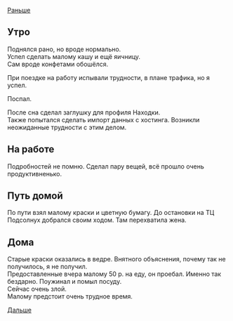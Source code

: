 [Раньше](2019.09.02.md)

## Утро
Поднялся рано, но вроде нормально.  
Успел сделать малому кашу и ещё яичницу.  
Сам вроде конфетами обошёлся.

При поездке на работу испывали трудности, в плане трафика, но я успел.

Поспал.

После сна сделал заглушку для профиля Находки.  
Также попытался сделать импорт данных с хостинга. Возникли неожиданные трудности с этим делом.
## На работе
Подробностей не помню.
Сделал пару вещей, всё прошло очень продуктивненько.
## Путь домой
По пути взял малому краски и цветную бумагу.
До остановки на ТЦ Подсолнух добрался своим ходом. Там перехватила жена.  
## Дома
Старые краски оказались в ведре. Внятного объяснения, почему так не получилось, я не получил.  
Предоставленные вчера малому 50 р. на еду, он проебал. Именно так бездарно.
Поужинал и помыл посуду.  
Сейчас очень злой.  
Малому предстоит очень трудное время.

[Дальше](2019.09.04.md)